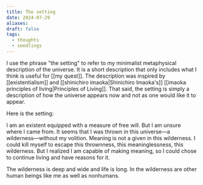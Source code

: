 ```yaml
---
title: The setting
date: 2024-07-29
aliases: 
draft: false
tags:
  - thoughts
  - seedlings
---
```

I use the phrase "the setting" to refer to my minimalist metaphysical description of the universe. It is a short description that only includes what I think is useful for [[my quest]]. The description was inspired by [[existentialism]] and [[shinichiro imaoka|Shinichiro Imaoka's]] [[imaoka principles of living|Principles of Living]]. That said, the setting is simply a description of how the universe appears now and not as one would like it to appear.

Here is the setting:

I am an existent equipped with a measure of free will. But I am unsure where I came from. It seems that I was thrown in this universe—a wilderness—without my volition. Meaning is not a given in this wilderness. I could kill myself to escape this thrownness, this meaninglessness, this wilderness. But I realized I am capable of making meaning, so I could chose to continue living and have reasons for it.

The wilderness is deep and wide and life is long. In the wilderness are other human beings like me as well as nonhumans.